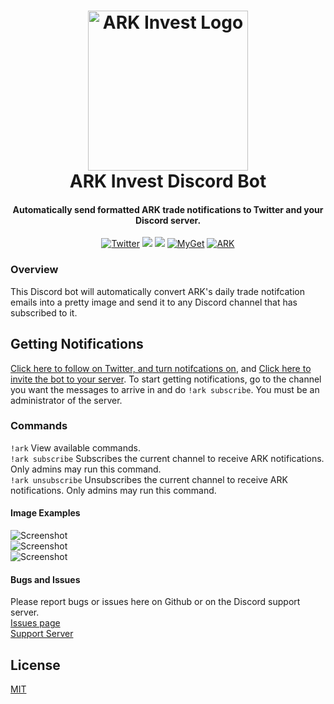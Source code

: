 <h1 align="center">

<img src="https://cdn.discordapp.com/avatars/811803089853874226/f09d3ba474b1956ee3768d9ff5b6a564.png?size=512" alt="ARK Invest Logo" width="256"/>
<br/>
ARK Invest Discord Bot
</h1>

<h4 align="center">Automatically send formatted ARK trade notifications to Twitter and your Discord server.</h4>

<div align="center">

[![Twitter](https://img.shields.io/twitter/url/https/twitter.com/ARKInvestTrades.svg?style=social&label=Follow%20%40ARKInvestTrades)](https://twitter.com/ARKInvestTrades)
[<img src="https://discordapp.com/api/guilds/811822954089807892/widget.png?style=shield">](https://discord.gg/gzhdfGC2as)
<img src="https://img.shields.io/badge/discord-csharp-blue.svg">
[![MyGet](https://img.shields.io/myget/discord-net/vpre/Discord.Net.svg)](https://www.myget.org/feed/Packages/discord-net)
[![ARK](https://img.shields.io/badge/ARK-Invest-blueviolet.svg)](https://ark-invest.com/)

</div>

### Overview
This Discord bot will automatically convert ARK's daily trade notifcation emails into a pretty image and send it to any Discord channel that has subscribed to it.  

## Getting Notifications
[Click here to follow on Twitter, and turn notifcations on](https://twitter.com/ARKInvestTrades), and [Click here to invite the bot to your server](https://discord.com/api/oauth2/authorize?client_id=811803089853874226&permissions=117760&scope=bot). To start getting notifications, go to the channel you want the messages to arrive in and do `!ark subscribe`. You must be an administrator of the server.

### Commands
`!ark` View available commands.  
`!ark subscribe` Subscribes the current channel to receive ARK notifications. Only admins may run this command.  
`!ark unsubscribe` Unsubscribes the current channel to receive ARK notifications. Only admins may run this command.  

#### Image Examples
![Screenshot](https://i.imgur.com/h75Dlh8.png)  
![Screenshot](https://i.imgur.com/M3of3Xo.png)  
![Screenshot](https://i.imgur.com/cAWzdOE.png)  

#### Bugs and Issues
Please report bugs or issues here on Github or on the Discord support server.  
[Issues page](https://github.com/WilliamWelsh/ARK-Invest-Bot/issues)  
[Support Server](https://discord.gg/gzhdfGC2as)  

## License
[MIT](https://github.com/WilliamWelsh/ARK-Invest-Bot/blob/master/LICENSE)
